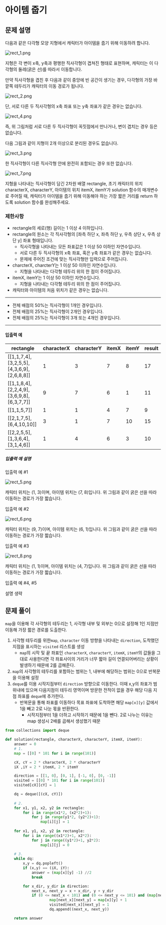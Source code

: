 # 아이템 줍기

## 문제 설명

다음과 같은 다각형 모양 지형에서 캐릭터가 아이템을 줍기 위해 이동하려 합니다.

![rect_1.png](https://grepp-programmers.s3.ap-northeast-2.amazonaws.com/files/production/9b96b07f-72db-4b1c-bd7a-6a9c9b8d0dc6/rect_1.png)

지형은 각 변이 x축, y축과 평행한 직사각형이 겹쳐진 형태로 표현하며, 캐릭터는 이 다각형의 둘레(굵은 선)를 따라서 이동합니다.

만약 직사각형을 겹친 후 다음과 같이 중앙에 빈 공간이 생기는 경우, 다각형의 가장 바깥쪽 테두리가 캐릭터의 이동 경로가 됩니다.

![rect_2.png](https://grepp-programmers.s3.ap-northeast-2.amazonaws.com/files/production/38b0739b-8dd8-40d8-ac44-c71678d28d07/rect_2.png)

단, 서로 다른 두 직사각형의 x축 좌표 또는 y축 좌표가 같은 경우는 없습니다.

![rect_4.png](https://grepp-programmers.s3.ap-northeast-2.amazonaws.com/files/production/ec976181-987e-494e-bb2d-0615ce16252f/rect_4.png)

즉, 위 그림처럼 서로 다른 두 직사각형이 꼭짓점에서 만나거나, 변이 겹치는 경우 등은 없습니다.

다음 그림과 같이 지형이 2개 이상으로 분리된 경우도 없습니다.

![rect_3.png](https://grepp-programmers.s3.ap-northeast-2.amazonaws.com/files/production/7eda8d92-ebe0-4b5f-bd15-0c9dc7af3a3e/rect_3.png)

한 직사각형이 다른 직사각형 안에 완전히 포함되는 경우 또한 없습니다.

![rect_7.png](https://grepp-programmers.s3.ap-northeast-2.amazonaws.com/files/production/1e178b0d-6580-4981-aae3-dd82a1b95362/rect_7.png)

지형을 나타내는 직사각형이 담긴 2차원 배열 rectangle, 초기 캐릭터의 위치 characterX, characterY, 아이템의 위치 itemX, itemY가 solution 함수의 매개변수로 주어질 때, 캐릭터가 아이템을 줍기 위해 이동해야 하는 가장 짧은 거리를 return 하도록 solution 함수를 완성해주세요.

### 제한사항

- rectangle의 세로(행) 길이는 1 이상 4 이하입니다.
- rectangle의 원소는 각 직사각형의 [좌측 하단 x, 좌측 하단 y, 우측 상단 x, 우측 상단 y] 좌표 형태입니다.
  - 직사각형을 나타내는 모든 좌표값은 1 이상 50 이하인 자연수입니다.
  - 서로 다른 두 직사각형의 x축 좌표, 혹은 y축 좌표가 같은 경우는 없습니다.
  - 문제에 주어진 조건에 맞는 직사각형만 입력으로 주어집니다.
- charcterX, charcterY는 1 이상 50 이하인 자연수입니다.
  - 지형을 나타내는 다각형 테두리 위의 한 점이 주어집니다.
- itemX, itemY는 1 이상 50 이하인 자연수입니다.
  - 지형을 나타내는 다각형 테두리 위의 한 점이 주어집니다.
- 캐릭터와 아이템의 처음 위치가 같은 경우는 없습니다.

------

- 전체 배점의 50%는 직사각형이 1개인 경우입니다.
- 전체 배점의 25%는 직사각형이 2개인 경우입니다.
- 전체 배점의 25%는 직사각형이 3개 또는 4개인 경우입니다.

------

#### 입출력 예

| rectangle                                 | characterX | characterY | itemX | itemY | result |
| ----------------------------------------- | ---------- | ---------- | ----- | ----- | ------ |
| [[1,1,7,4],[3,2,5,5],[4,3,6,9],[2,6,8,8]] | 1          | 3          | 7     | 8     | 17     |
| [[1,1,8,4],[2,2,4,9],[3,6,9,8],[6,3,7,7]] | 9          | 7          | 6     | 1     | 11     |
| [[1,1,5,7]]                               | 1          | 1          | 4     | 7     | 9      |
| [[2,1,7,5],[6,4,10,10]]                   | 3          | 1          | 7     | 10    | 15     |
| [[2,2,5,5],[1,3,6,4],[3,1,4,6]]           | 1          | 4          | 6     | 3     | 10     |

##### 입출력 예 설명

입출력 예 #1

![rect_5.png](https://grepp-programmers.s3.ap-northeast-2.amazonaws.com/files/production/7b89552b-f7b6-47e7-8bbd-deaf01907f70/rect_5.png)

캐릭터 위치는 (1, 3)이며, 아이템 위치는 (7, 8)입니다. 위 그림과 같이 굵은 선을 따라 이동하는 경로가 가장 짧습니다.

입출력 예 #2

![rect_6.png](https://grepp-programmers.s3.ap-northeast-2.amazonaws.com/files/production/ac6911d0-e386-472b-a109-2542214c8d6b/rect_6.png)

캐릭터 위치는 (9, 7)이며, 아이템 위치는 (6, 1)입니다. 위 그림과 같이 굵은 선을 따라 이동하는 경로가 가장 짧습니다.

입출력 예 #3

![rect_8.png](https://grepp-programmers.s3.ap-northeast-2.amazonaws.com/files/production/9c47ca5c-df4b-4b2e-8c5b-faf0815de665/rect_8.png)

캐릭터 위치는 (1, 1)이며, 아이템 위치는 (4, 7)입니다. 위 그림과 같이 굵은 선을 따라 이동하는 경로가 가장 짧습니다.

입출력 예 #4, #5

설명 생략



## 문제 풀이

`map`을 이용해 각 사각형의 테두리는 1, 사각형 내부 및 외부는 0으로 설정해 1인 지점만 이동해 가장 짧은 경로를 도출한다.

1. 사각형 테두리를 위한`map`, `character` 이동 방향을 나타내는 `direction`, 도착했던 지점을 표시하는 `visited` 리스트를 생성
   - `map`의 시작 및 끝 좌표인 `characterX`, `characterY`, `itemX`, `itemY`의 값들을 그대로 사용한다면 각 좌표사이의 거리가 너무 짧아 길이 연결되어버리는 상황이 발생하기 때문에 2를 곱해준다.
2. `map`의 사각형의 테두리를 포함하는 범위는 1, 내부에 해당하는 범위는 0으로 반복문을 이용해 설정
3. `deque`를 이용 시작지점부터 `direction` 방향으로 이동한다. 이때 x,y의 좌표가 범위내에 있으며 다음지점이 테두리 영역이며 방문한 전적이 없을 경우 해당 다음 지점 좌표를 `deque`에 추가한다.
   - 반복문을 통해 좌표를 이동하다 목표 좌표에 도착하면 해당 `map[x][y]` 값에서 1을 빼고 2로 나눈 몫을 반환한다.
     - 시작지점부터 1을 더하고 시작하기 때문에 1을 뺀다. 2로 나누는 이유는 map 생성시 2배를 곱해서 생성했기 때문

```python
from collections import deque

def solution(rectangle, characterX, characterY, itemX, itemY):
    answer = 0
    # 1.
    map = [[0] * 101 for i in range(101)]

    cX, cY = 2 * characterX, 2 * characterY
    iX ,iY = 2 * itemX, 2 * itemY

    direction = [[1, 0], [0, 1], [-1, 0], [0, -1]]
    visited = [[0] * 101 for i in range(101)]
    visited[cX][cY] = 1

    dq = deque([(cX, cY)])
    
    # 2.
    for x1, y1, x2, y2 in rectangle:
        for i in range(x1*2, (x2*2)+1):
            for j in range(y1*2, (y2*2)+1):
                map[i][j] = 1
    
    for x1, y1, x2, y2 in rectangle:
        for i in range((x1*2)+1, x2*2):
            for j in range((y1*2)+1, y2*2):
                map[i][j] = 0
	
    # 3.
    while dq:
        x,y = dq.popleft()
        if (x,y) == (iX, iY):
            answer = (map[x][y] -1) //2
            break

        for x_dir, y_dir in direction:
            next_x, next_y = x + x_dir, y + y_dir
            if (0 <= next_x < 101) and (0 <= next_y <= 101) and (map[next_x][next_y] != 0) and (visited[next_x][next_y] == 0):
                    map[next_x][next_y] = map[x][y] + 1
                    visited[next_x][next_y] = 1
                    dq.append((next_x, next_y))

    return answer
```
